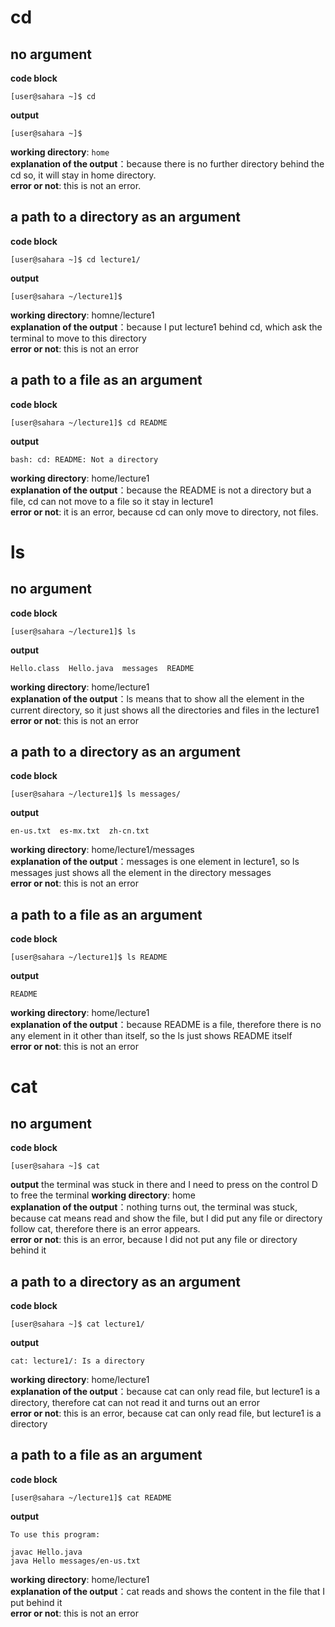 # cd <br />
## no argument
**code block**
```
[user@sahara ~]$ cd
```
**output**
```
[user@sahara ~]$ 
```
**working directory**: `home` <br />
**explanation of the output**：because there is no further directory behind the cd so, it will stay in home directory.<br />
**error or not**: this is not an error.<br />
## a path to a directory as an argument
**code block**
```
[user@sahara ~]$ cd lecture1/
```
**output**
```
[user@sahara ~/lecture1]$ 
```
**working directory**: homne/lecture1 <br />
**explanation of the output**：because I put lecture1 behind cd, which ask the terminal to move to this directory <br />
**error or not**: this is not an error <br />
## a path to a file as an argument
**code block**
```
[user@sahara ~/lecture1]$ cd README 
```
**output**
```
bash: cd: README: Not a directory
```
**working directory**: home/lecture1 <br />
**explanation of the output**：because the README is not a directory but a file, cd can not move to a file so it stay in lecture1 <br />
**error or not**: it is an error, because cd can only move to directory, not files. <br />

# ls <br />
## no argument
**code block**
```
[user@sahara ~/lecture1]$ ls
```
**output**
```
Hello.class  Hello.java  messages  README
```
**working directory**: home/lecture1 <br />
**explanation of the output**：ls means that to show all the element in the current directory, so it just shows all the directories and files in the lecture1 <br />
**error or not**: this is not an error <br />
## a path to a directory as an argument
**code block**
```
[user@sahara ~/lecture1]$ ls messages/
```
**output**
```
en-us.txt  es-mx.txt  zh-cn.txt
```
**working directory**: home/lecture1/messages <br />
**explanation of the output**：messages is one element in lecture1, so ls messages just shows all the element in the directory messages <br />
**error or not**: this is not an error <br />
## a path to a file as an argument
**code block**
```
[user@sahara ~/lecture1]$ ls README 
```
**output**
```
README
```
**working directory**: home/lecture1 <br />
**explanation of the output**：because README is a file, therefore there is no any element in it other than itself, so the ls just shows README itself <br />
**error or not**: this is not an error <br />

# cat 
## no argument
**code block**
```
[user@sahara ~]$ cat
```
**output**
the terminal was stuck in there and I need to press on the control D to free the terminal 
**working directory**: home <br />
**explanation of the output**：nothing turns out, the terminal was stuck, because cat means read and show the file, but I did put any file or directory follow cat, therefore there is an error appears.<br />
**error or not**: this is an error, because I did not put any file or directory behind it <br />
## a path to a directory as an argument
**code block**
```
[user@sahara ~]$ cat lecture1/
```
**output**
```
cat: lecture1/: Is a directory
```
**working directory**: home/lecture1 <br />
**explanation of the output**：because cat can only read file, but lecture1 is a directory, therefore cat can not read it and turns out an error <br />
**error or not**: this is an error, because cat can only read file, but lecture1 is a directory <br />
## a path to a file as an argument
**code block**
```
[user@sahara ~/lecture1]$ cat README 
```
**output**
```
To use this program:

javac Hello.java
java Hello messages/en-us.txt
```
**working directory**: home/lecture1 <br />
**explanation of the output**：cat reads and shows the content in the file that I put behind it <br />
**error or not**: this is not an error <br />









